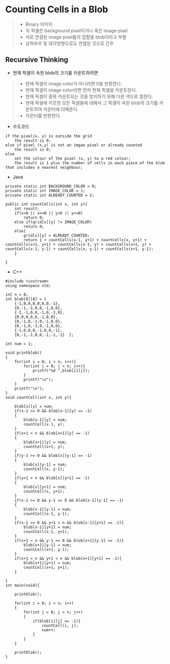# Counting Cells in a Blob
>- Binary 이미지
>- 각 픽셀은 background pixel이거나 혹은 image pixel
>- 서로 연결된 image pixel들의 집합을 blob이라고 부름
>- 상하좌우 및 대각방향으로도 연결된 것으로 간주

## Recursive Thinking
- 현재 픽셀이 속한 blob의 크기를 카운트하려면
>- 현재 픽셀이 image color가 아니라면 0을 반환한다.
>- 현재 픽셀이 image color라면 먼저 현재 픽셀을 카운트한다. 
>- 현재 픽셀이 중복 카운트되는 것을 방지하기 위해 다른 색으로 칠한다. 
>- 현재 픽셀에 이웃한 모든 픽셀들에 대해서 그 픽셀이 속한 blob의 크기를 카운트하여 카운터에 더해준다. 
>- 카운터를 반환한다.

- 수도코드
```
if the pixel(x, y) is outside the grid
    the result is 0;
else if pixel (x,y) is not an imgae pixel or already counted
    the result is 0;
else
    set the colour of the pixel (x, y) to a red colour;
    the result is 1 plus the number of cells in each piece of the blob that includes a nearest neighbour;
```
- Java
```
private static int BACKGROUND_COLOR = 0;
private static int IMAGE_COLOR = 1;
private static int ALREADY_COUNTED = 2;

public int countCells(int x, int y){
    int result;
    if(x<0 || x>=N || y<0 || y>=N)
        return 0;
    else if(grid[x][y] != IMAGE_COLOR)
        return 0;
    else{
        grid[x][y] = ALREADY_COUNTED;
        return 1 + countCells(x-1, y+1) + countCells(x, y+1) + countCells(x+1, y+1) + countCells(x-1, y) + countCells(x+1, y) + countCells(x-1, y-1) + countCells(x, y-1) + countCells(x+1, y-1);
    }
    
}
```
- C++
```
#include <iostream>
using namespace std;

int n = 8;
int blob[8][8] = {
	{-1,0,0,0,0,0,0,-1},
    {0,-1,-1,0,0,-1,0,0},
    {-1,-1,0,0,-1,0,-1,0},
    {0,0,0,0,0,-1,0,0},
    {0,-1,0,-1,0,-1,0,0},
    {0,-1,0,-1,0,-1,0,0},
    {-1,0,0,0,-1,0,0,-1},
    {0,-1,-1,0,0,-1,-1,-1}	};
    
int num = 1;

void printblob()
{
	for(int i = 0; i < n; i++){
        for(int j = 0; j < n; j++){
        	printf("%d ",blob[i][j]);
        }
        printf("\n");
    }
    printf("\n");
}
void countCell(int x, int y){

	blob[x][y] = num;
    if(x-1 >= 0 && blob[x-1][y] == -1)
    {
    	blob[x-1][y] = num;
        countCell(x-1, y);
    }
    if(x+1 < n && blob[x+1][y] == -1)
    {
    	blob[x+1][y] = num;
        countCell(x+1, y);
    }
    if(y-1 >= 0 && blob[x][y-1] == -1)
    {
        blob[x][y-1] = num;
        countCell(x, y-1);
    }
    if(y+1 < n && blob[x][y+1] == -1)
    {
        blob[x][y+1] = num;
        countCell(x, y+1);
    }
    if(x-1 >= 0 && y-1 >= 0 && blob[x-1][y-1] == -1)
    {
    	blob[x-1][y-1] = num;
    	countCell(x-1, y-1);
    }
    if(x-1 >= 0 && y+1 < n && blob[x-1][y+1] == -1){
    	blob[x-1][y+1] = num;
    	countCell(x-1, y+1);
    }
    if(x+1 < n && y-1 >= 0 && blob[x+1][y-1] == -1){
    	blob[x+1][y-1] = num;
    	countCell(x+1, y-1);
    }
    if(x+1 < n && y+1 < n && blob[x+1][y+1] == -1){
    	blob[x+1][y+1] = num;
    	countCell(x+1, y+1);
    }
    
}
int main(void){
	
    printblob();
    
    for(int i = 0; i < n; i++)
    {
    	for(int j = 0; j < n; j++)
    	{
    		if(blob[i][j] == -1){
    			countCell(i, j);
    			num++;
    		}
    	}
    }
    
    printblob();
}
```